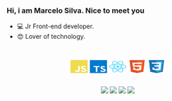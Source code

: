 ### Hi, i am Marcelo Silva. Nice to meet you

- 💻 Jr Front-end developer.
- 😍 Lover of technology.


<div style="display: inline_block"><br>
<p align="center">
  <img align="center" alt="" height="30" width="40" src="https://raw.githubusercontent.com/devicons/devicon/master/icons/javascript/javascript-plain.svg">
  <img align="center" alt="" height="30" width="40" src="https://raw.githubusercontent.com/devicons/devicon/master/icons/typescript/typescript-plain.svg">
  <img align="center" alt="" height="30" width="40" src="https://raw.githubusercontent.com/devicons/devicon/master/icons/react/react-original.svg">
  <img align="center" alt="" height="30" width="40" src="https://raw.githubusercontent.com/devicons/devicon/master/icons/html5/html5-original.svg">
  <img align="center" alt="" height="30" width="40" src="https://raw.githubusercontent.com/devicons/devicon/master/icons/css3/css3-original.svg">
 </p>
</div>

##



<p align="center">
<a href="https://instagram.com/marcelo_s1lva" target="_blank"><img src="https://img.shields.io/badge/-Instagram-%23E4405F?style=for-the-badge&logo=instagram&logoColor=white" target="_blank"></a>&nbsp<a href="https://discord.com/channels/352101573708611585" target="_blank"><img src="https://img.shields.io/badge/Discord-7289DA?style=for-the-badge&logo=discord&logoColor=white"></a>&nbsp<a href = "mailto:marcelo.dev.js@hotmail.com" target="_blank"><img src="https://img.shields.io/badge/-Gmail-%23333?style=for-the-badge&logo=gmail&logoColor=white"></a>&nbsp<a href="https://www.linkedin.com/in/marcelo-ribeiro-da-silva-aa444921b" target="_blank"><img src="https://img.shields.io/badge/-LinkedIn-%230077B5?style=for-the-badge&logo=linkedin&logoColor=white"></a> 
</p>
